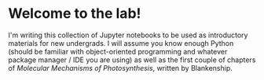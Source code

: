# Welcome to the lab!

I'm writing this collection of Jupyter notebooks to be used as introductory materials for new undergrads. I will assume you know enough Python (should be familiar with object-oriented programming and whatever package manager / IDE you are using) as well as the first couple of chapters of *Molecular Mechanisms of Photosynthesis*, written by Blankenship. 
